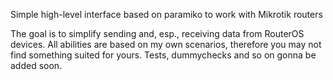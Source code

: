 Simple high-level interface based on paramiko to work with Mikrotik routers

The goal is to simplify sending and, esp., receiving data from RouterOS devices.
All abilities are based on my own scenarios, therefore you may not find something suited for yours.
Tests, dummychecks and so on gonna be added soon.
